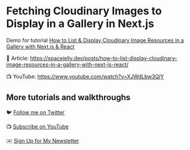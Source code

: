 # Fetching Cloudinary Images to Display in a Gallery in Next.js

Demo for tutorial [How to List & Display Cloudinary Image Resources in a Gallery with Next.js & React](https://www.youtube.com/watch?v=XJWdLbw3QjY)

📝 Article: https://spacejelly.dev/posts/how-to-list-display-cloudinary-image-resources-in-a-gallery-with-next-js-react/

📺 YouTube: https://www.youtube.com/watch?v=XJWdLbw3QjY

## More tutorials and walkthroughs

🐦 [Follow me on Twitter](https://twitter.com/colbyfayock)

📺 [Subscribe on YouTube](https://www.youtube.com/colbyfayock)

✉️ [Sign Up for My Newsletter](https://colbyfayock.com/newsletter)
